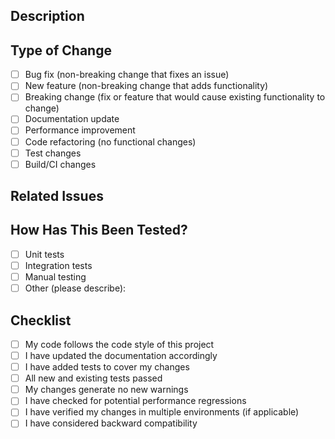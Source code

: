 ## Description

<!-- Please provide a brief description of your changes -->

## Type of Change

- [ ] Bug fix (non-breaking change that fixes an issue)
- [ ] New feature (non-breaking change that adds functionality)
- [ ] Breaking change (fix or feature that would cause existing functionality to change)
- [ ] Documentation update
- [ ] Performance improvement
- [ ] Code refactoring (no functional changes)
- [ ] Test changes
- [ ] Build/CI changes

## Related Issues

<!-- Please link any related issues here -->

## How Has This Been Tested?

- [ ] Unit tests
- [ ] Integration tests
- [ ] Manual testing
- [ ] Other (please describe):

## Checklist

- [ ] My code follows the code style of this project
- [ ] I have updated the documentation accordingly
- [ ] I have added tests to cover my changes
- [ ] All new and existing tests passed
- [ ] My changes generate no new warnings
- [ ] I have checked for potential performance regressions
- [ ] I have verified my changes in multiple environments (if applicable)
- [ ] I have considered backward compatibility
